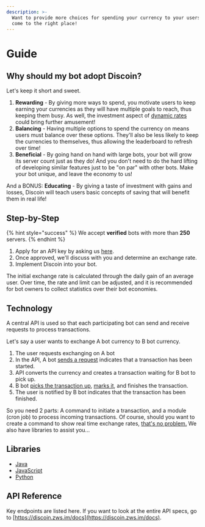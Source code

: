 ```yaml
---
description: >-
  Want to provide more choices for spending your currency to your users? You've
  come to the right place!
---
```


# Guide

## Why should my bot adopt Discoin?

Let's keep it short and sweet.

1. **Rewarding** - By giving more ways to spend, you motivate users to keep earning your currencies as they will have multiple goals to reach, thus keeping them busy. As well, the investment aspect of [dynamic rates ](../untitled.md)could bring further amusement!
2. **Balancing** - Having multiple options to spend the currency on means users must balance over these options. They'll also be less likely to keep the currencies to themselves, thus allowing the leaderboard to refresh over time!
3. **Beneficial** - By going hand on hand with large bots, your bot will grow its server count just as they do! And you don't need to do the hard lifting of developing similar features just to be "on par" with other bots. Make your bot unique, and leave the economy to us!

And a BONUS: **Educating** - By giving a taste of investment with gains and losses, Discoin will teach users basic concepts of saving that will benefit them in real life!

## Step-by-Step

{% hint style="success" %}
We accept **verified** bots with more than **250** servers.
{% endhint %}

1. Apply for an API key by asking us [here](https://discord.gg/k485bSu).
2. Once approved, we'll discuss with you and determine an exchange rate.
3. Implement Discoin into your bot. 

The initial exchange rate is calculated through the daily gain of an average user. Over time, the rate and limit can be adjusted, and it is recommended for bot owners to collect statistics over their bot economies.

## Technology

A central API is used so that each participating bot can send and receive requests to process transactions.

Let's say a user wants to exchange A bot currency to B bot currency.

1. The user requests exchanging on A bot
2. In the API, A bot [sends a request](implementation.md#create-new-transaction) indicates that a transaction has been started.
3. API converts the currency and creates a transaction waiting for B bot to pick up.
4. B bot [picks the transaction up](implementation.md#get-transactions), [marks it](implementation.md#process-transactions), and finishes the transaction.
5. The user is notified by B bot indicates that the transaction has been finished.

So you need 2 parts: A command to initiate a transaction, and a module \(cron job\) to process incoming transactions. Of course, should you want to create a command to show real time exchange rates, [that's no problem.](https://discoin.zws.im/docs/#/currencies/getManyBase) We also have libraries to assist you...

## Libraries

* [Java](https://github.com/godson777/discoin4j)
* [JavaScript](https://npmjs.com/@discoin/scambio)
* [Python](https://pypi.org/project/discoin/)

## API Reference

Key endpoints are listed here. If you want to look at the entire API specs, go to [https://discoin.zws.im/docs](https://discoin.zws.im/docs).

